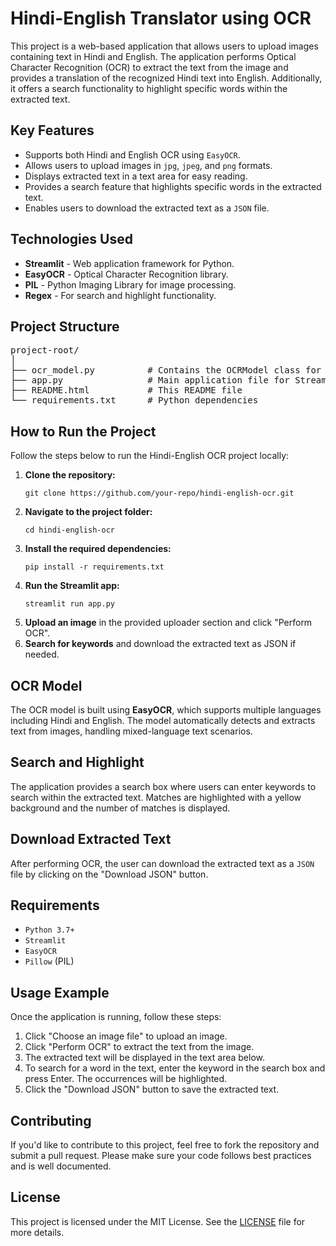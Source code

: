 <h1>Hindi-English Translator using OCR</h1>

<p>This project is a web-based application that allows users to upload images containing text in Hindi and English. The application performs Optical Character Recognition (OCR) to extract the text from the image and provides a translation of the recognized Hindi text into English. Additionally, it offers a search functionality to highlight specific words within the extracted text.</p>

<h2>Key Features</h2>
<ul>
    <li>Supports both Hindi and English OCR using <code>EasyOCR</code>.</li>
    <li>Allows users to upload images in <code>jpg</code>, <code>jpeg</code>, and <code>png</code> formats.</li>
    <li>Displays extracted text in a text area for easy reading.</li>
    <li>Provides a search feature that highlights specific words in the extracted text.</li>
    <li>Enables users to download the extracted text as a <code>JSON</code> file.</li>
</ul>

<h2>Technologies Used</h2>
<ul>
    <li><strong>Streamlit</strong> - Web application framework for Python.</li>
    <li><strong>EasyOCR</strong> - Optical Character Recognition library.</li>
    <li><strong>PIL</strong> - Python Imaging Library for image processing.</li>
    <li><strong>Regex</strong> - For search and highlight functionality.</li>
</ul>

<h2>Project Structure</h2>
<pre>
project-root/
│
├── ocr_model.py          # Contains the OCRModel class for text extraction
├── app.py                # Main application file for Streamlit
├── README.html           # This README file
└── requirements.txt      # Python dependencies
</pre>

<h2>How to Run the Project</h2>
<p>Follow the steps below to run the Hindi-English OCR project locally:</p>

<ol>
    <li><strong>Clone the repository:</strong>
        <pre><code>git clone https://github.com/your-repo/hindi-english-ocr.git</code></pre>
    </li>
    <li><strong>Navigate to the project folder:</strong>
        <pre><code>cd hindi-english-ocr</code></pre>
    </li>
    <li><strong>Install the required dependencies:</strong>
        <pre><code>pip install -r requirements.txt</code></pre>
    </li>
    <li><strong>Run the Streamlit app:</strong>
        <pre><code>streamlit run app.py</code></pre>
    </li>
    <li><strong>Upload an image</strong> in the provided uploader section and click "Perform OCR".</li>
    <li><strong>Search for keywords</strong> and download the extracted text as JSON if needed.</li>
</ol>

<h2>OCR Model</h2>
<p>The OCR model is built using <strong>EasyOCR</strong>, which supports multiple languages including Hindi and English. The model automatically detects and extracts text from images, handling mixed-language text scenarios.</p>

<h2>Search and Highlight</h2>
<p>The application provides a search box where users can enter keywords to search within the extracted text. Matches are highlighted with a <span class="highlight">yellow background</span> and the number of matches is displayed.</p>

<h2>Download Extracted Text</h2>
<p>After performing OCR, the user can download the extracted text as a <code>JSON</code> file by clicking on the "Download JSON" button.</p>

<h2>Requirements</h2>
<ul>
    <li><code>Python 3.7+</code></li>
    <li><code>Streamlit</code></li>
    <li><code>EasyOCR</code></li>
    <li><code>Pillow</code> (PIL)</li>
</ul>

<h2>Usage Example</h2>
<p>Once the application is running, follow these steps:</p>
<ol>
    <li>Click "Choose an image file" to upload an image.</li>
    <li>Click "Perform OCR" to extract the text from the image.</li>
    <li>The extracted text will be displayed in the text area below.</li>
    <li>To search for a word in the text, enter the keyword in the search box and press Enter. The occurrences will be highlighted.</li>
    <li>Click the "Download JSON" button to save the extracted text.</li>
</ol>

<h2>Contributing</h2>
<p>If you'd like to contribute to this project, feel free to fork the repository and submit a pull request. Please make sure your code follows best practices and is well documented.</p>

<h2>License</h2>
<p>This project is licensed under the MIT License. See the <a href="LICENSE">LICENSE</a> file for more details.</p>
